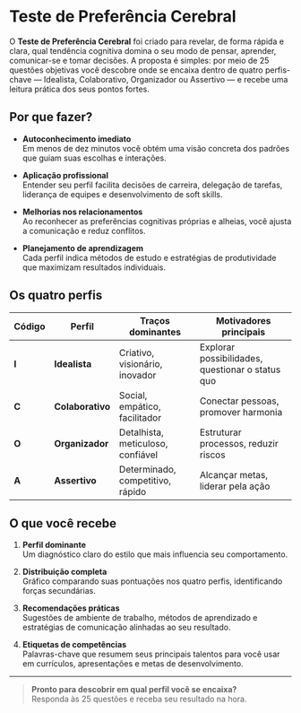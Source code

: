 # Teste de Preferência Cerebral

O **Teste de Preferência Cerebral** foi criado para revelar, de forma rápida e clara, qual tendência cognitiva domina o seu modo de pensar, aprender, comunicar-se e tomar decisões. A proposta é simples: por meio de 25 questões objetivas você descobre onde se encaixa dentro de quatro perfis-chave — Idealista, Colaborativo, Organizador ou Assertivo — e recebe uma leitura prática dos seus pontos fortes.

## Por que fazer?

- **Autoconhecimento imediato**  
  Em menos de dez minutos você obtém uma visão concreta dos padrões que guiam suas escolhas e interações.

- **Aplicação profissional**  
  Entender seu perfil facilita decisões de carreira, delegação de tarefas, liderança de equipes e desenvolvimento de soft skills.

- **Melhorias nos relacionamentos**  
  Ao reconhecer as preferências cognitivas próprias e alheias, você ajusta a comunicação e reduz conflitos.

- **Planejamento de aprendizagem**  
  Cada perfil indica métodos de estudo e estratégias de produtividade que maximizam resultados individuais.

## Os quatro perfis

| Código | Perfil         | Traços dominantes | Motivadores principais                      |
|--------|----------------|-------------------|---------------------------------------------|
| **I**  | **Idealista**  | Criativo, visionário, inovador | Explorar possibilidades, questionar o status quo |
| **C**  | **Colaborativo** | Social, empático, facilitador | Conectar pessoas, promover harmonia          |
| **O**  | **Organizador**  | Detalhista, meticuloso, confiável | Estruturar processos, reduzir riscos        |
| **A**  | **Assertivo**    | Determinado, competitivo, rápido | Alcançar metas, liderar pela ação            |

## O que você recebe

1. **Perfil dominante**  
   Um diagnóstico claro do estilo que mais influencia seu comportamento.

2. **Distribuição completa**  
   Gráfico comparando suas pontuações nos quatro perfis, identificando forças secundárias.

3. **Recomendações práticas**  
   Sugestões de ambiente de trabalho, métodos de aprendizado e estratégias de comunicação alinhadas ao seu resultado.

4. **Etiquetas de competências**  
   Palavras-chave que resumem seus principais talentos para você usar em currículos, apresentações e metas de desenvolvimento.

---

> **Pronto para descobrir em qual perfil você se encaixa?**  
> Responda às 25 questões e receba seu resultado na hora.
